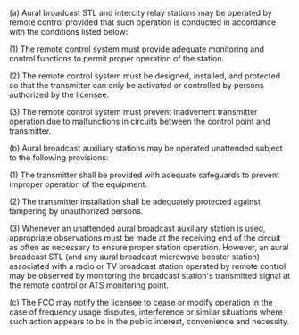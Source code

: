 (a) Aural broadcast STL and intercity relay stations may be operated by remote control provided that such operation is conducted in accordance with the conditions listed below:

(1) The remote control system must provide adequate monitoring and control functions to permit proper operation of the station.

(2) The remote control system must be designed, installed, and protected so that the transmitter can only be activated or controlled by persons authorized by the licensee.

(3) The remote control system must prevent inadvertent transmitter operation due to malfunctions in circuits between the control point and transmitter.

(b) Aural broadcast auxiliary stations may be operated unattended subject to the following provisions:

(1) The transmitter shall be provided with adequate safeguards to prevent improper operation of the equipment.

(2) The transmitter installation shall be adequately protected against tampering by unauthorized persons.

(3) Whenever an unattended aural broadcast auxiliary station is used, appropriate observations must be made at the receiving end of the circuit as often as necessary to ensure proper station operation. However, an aural broadcast STL (and any aural broadcast microwave booster station) associated with a radio or TV broadcast station operated by remote control may be observed by monitoring the broadcast station's transmitted signal at the remote control or ATS monitoring point.

(c) The FCC may notify the licensee to cease or modify operation in the case of frequency usage disputes, interference or similar situations where such action appears to be in the public interest, convenience and necessity.


